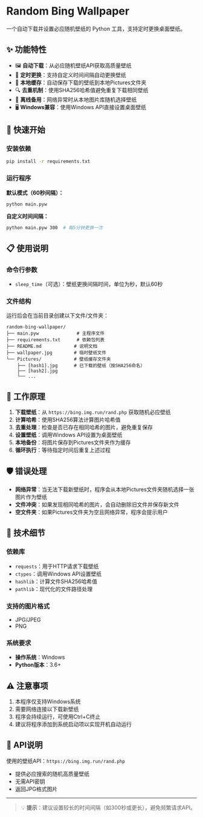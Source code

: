 # Random Bing Wallpaper

一个自动下载并设置必应随机壁纸的 Python 工具，支持定时更换桌面壁纸。

## ✨ 功能特性

- 🖼️ **自动下载**：从必应随机壁纸API获取高质量壁纸
- 🔄 **定时更换**：支持自定义时间间隔自动更换壁纸
- 💾 **本地缓存**：自动保存下载的壁纸到本地Pictures文件夹
- 🔍 **去重机制**：使用SHA256哈希值避免重复下载相同壁纸
- 🎲 **离线备用**：网络异常时从本地图片库随机选择壁纸
- 🖥️ **Windows兼容**：使用Windows API直接设置桌面壁纸

## 🚀 快速开始

### 安装依赖

```bash
pip install -r requirements.txt
```

### 运行程序

**默认模式（60秒间隔）：**
```bash
python main.pyw
```

**自定义时间间隔：**
```bash
python main.pyw 300  # 每5分钟更换一次
```

## 📋 使用说明

### 命令行参数

- `sleep_time`（可选）：壁纸更换间隔时间，单位为秒，默认60秒

### 文件结构

运行后会在当前目录创建以下文件/文件夹：

```
random-bing-wallpaper/
├── main.pyw              # 主程序文件
├── requirements.txt      # 依赖包列表
├── README.md            # 说明文档
├── wallpaper.jpg        # 临时壁纸文件
└── Pictures/            # 壁纸缓存文件夹
    ├── [hash1].jpg      # 已下载的壁纸（按SHA256命名）
    ├── [hash2].jpg
    └── ...
```

## 🔧 工作原理

1. **下载壁纸**：从 `https://bing.img.run/rand.php` 获取随机必应壁纸
2. **计算哈希**：使用SHA256算法计算图片哈希值
3. **去重处理**：检查是否已存在相同哈希的图片，避免重复保存
4. **设置壁纸**：调用Windows API设置为桌面壁纸
5. **本地备份**：将图片保存到Pictures文件夹作为缓存
6. **循环执行**：等待指定时间后重复上述过程

## 🛡️ 错误处理

- **网络异常**：当无法下载新壁纸时，程序会从本地Pictures文件夹随机选择一张图片作为壁纸
- **文件冲突**：如果发现相同哈希的图片，会自动删除旧文件并保存新文件
- **空文件夹**：如果Pictures文件夹为空且网络异常，程序会提示用户

## 📝 技术细节

### 依赖库

- `requests`：用于HTTP请求下载壁纸
- `ctypes`：调用Windows API设置壁纸
- `hashlib`：计算文件SHA256哈希值
- `pathlib`：现代化的文件路径处理

### 支持的图片格式

- JPG/JPEG
- PNG

### 系统要求

- **操作系统**：Windows
- **Python版本**：3.6+

## ⚠️ 注意事项

1. 本程序仅支持Windows系统
2. 需要网络连接以下载新壁纸
3. 程序会持续运行，可使用Ctrl+C终止
4. 建议将程序添加到系统启动项以实现开机自动运行

## 🔗 API说明

使用的壁纸API：`https://bing.img.run/rand.php`
- 提供必应搜索的随机高质量壁纸
- 无需API密钥
- 返回JPG格式图片

---

> 💡 **提示**：建议设置较长的时间间隔（如300秒或更长），避免频繁请求API。